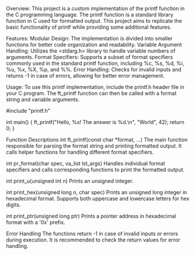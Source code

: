 Overview:
This project is a custom implementation of the printf function in the C programming language. The printf function is a standard library function in C used for formatted output. This project aims to replicate the basic functionality of printf while providing some additional features.

Features:
Modular Design: The implementation is divided into smaller functions for better code organization and readability.
Variable Argument Handling: Utilizes the <stdarg.h> library to handle variable numbers of arguments.
Format Specifiers: Supports a subset of format specifiers commonly used in the standard printf function, including %c, %s, %d, %i, %u, %x, %X, %p, and %%.
Error Handling: Checks for invalid inputs and returns -1 in case of errors, allowing for better error management.

Usage:
To use this printf implementation, include the printf.h header file in your C program. The ft_printf function can then be called with a format string and variable arguments.

#include "printf.h"

int main() {
    ft_printf("Hello, %s! The answer is %d.\n", "World", 42);
    return 0;
}

Function Descriptions
int ft_printf(const char *format, ...)
The main function responsible for parsing the format string and printing formatted output. It calls helper functions for handling different format specifiers.

int pr_format(char spec, va_list lst_args)
Handles individual format specifiers and calls corresponding functions to print the formatted output.

int print_u(unsigned int n)
Prints an unsigned integer.

int print_hex(unsigned long n, char spec)
Prints an unsigned long integer in hexadecimal format. Supports both uppercase and lowercase letters for hex digits.

int print_ptr(unsigned long ptr)
Prints a pointer address in hexadecimal format with a '0x' prefix.

Error Handling
The functions return -1 in case of invalid inputs or errors during execution. It is recommended to check the return values for error handling.
